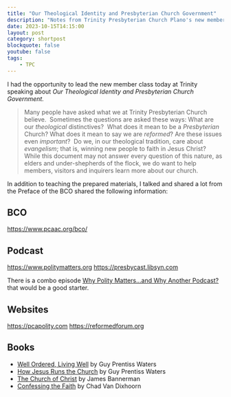 ```yaml
---
title: "Our Theological Identity and Presbyterian Church Government"
description: "Notes from Trinity Presbyterian Church Plano's new member class 'Our Theological Identity and Presbyterian Church Government'"
date: 2023-10-15T14:15:00
layout: post
category: shortpost
blockquote: false
youtube: false
tags:
    - TPC
---
```


I had the opportunity to lead the new member class today at Trinity speaking about _Our Theological Identity and Presbyterian Church Government._ 

> Many people have asked what we at Trinity Presbyterian Church believe.  Sometimes the questions are asked these ways: What are our _theological_ distinctives?  What does it mean to be a _Presbyterian_ Church? What does it mean to say we are _reformed_? Are these issues even _important_?  Do we, in our theological tradition, care about _evangelism_; that is, winning new people to faith in Jesus Christ?  While this document may not answer every question of this nature, as elders and under-shepherds of the flock, we do want to help members, visitors and inquirers learn more about our church.

In addition to teaching the prepared materials, I talked and shared a lot from the Preface of the BCO shared the following information:

## BCO

https://www.pcaac.org/bco/

## Podcast

https://www.politymatters.org
https://presbycast.libsyn.com

There is a combo episode [Why Polity Matters…and Why Another Podcast?](/notes/podcasts/presbycast/why-polity-mattersand-why-another-podcast/) that would be a good starter.

## Websites

https://pcapolity.com
https://reformedforum.org

## Books

- [Well Ordered, Living Well](/notes/books/well-ordered-living-well-9781601789228/) by Guy Prentiss Waters
- [How Jesus Runs the Church](/notes/books/how-jesus-runs-the-church-9781596382527/) by Guy Prentiss Waters
- [The Church of Christ](/notes/books/the-church-of-christ-9781848715028/) by James Bannerman
- [Confessing the Faith](/notes/books/confessing-the-faith-9781848714045/) by Chad Van Dixhoorn
